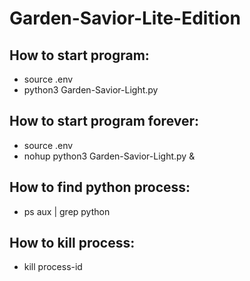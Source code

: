 # Garden-Savior-Lite-Edition
## How to start program:
- source .env
- python3 Garden-Savior-Light.py

## How to start program forever:
- source .env
- nohup python3 Garden-Savior-Light.py &

## How to find python process:
- ps aux | grep python

## How to kill process: 
- kill process-id 
